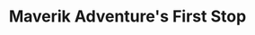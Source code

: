 ---
title: "Maverik Adventure's First Stop"
url: /afton/maverik-adventures-first-stop/
shop: Lebensmittel
---